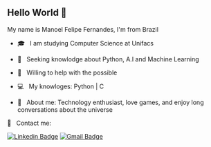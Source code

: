 

## Hello World 👋
 My name is Manoel Felipe Fernandes, I'm from Brazil

- :mortar_board:  &nbsp; I am studying Computer Science at Unifacs

- :scroll: &nbsp; Seeking knowlodge about Python, A.I and Machine Learning 

- :bell: &nbsp; Willing to help with the possible

- :computer: &nbsp; My knowloges: Python | C 
 
- 💬  &nbsp; About me: Technology enthusiast, love games, and enjoy long conversations about the universe
 
 :email: &nbsp; Contact me: <br/>
 
 [![Linkedin Badge](https://img.shields.io/badge/-ManoelFernandes-blue?style=flat-square&logo=Linkedin&logoColor=white&link=https://www.linkedin.com/in/manoel-fernandes-b366161ab/)](https://www.linkedin.com/in/manoel-fernandes-b366161ab/) 
 [![Gmail Badge](https://img.shields.io/badge/-manoelfelipefern@gmail.com-c14438?style=flat-square&logo=Gmail&logoColor=white&link=mailto:manoelfelipefern@gmail.com)](mailto:manoelfelipefern@gmail.com) 
 
